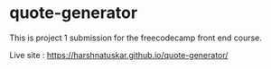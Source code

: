# quote-generator
This is project 1 submission for the freecodecamp front end course.

Live site : https://harshnatuskar.github.io/quote-generator/
